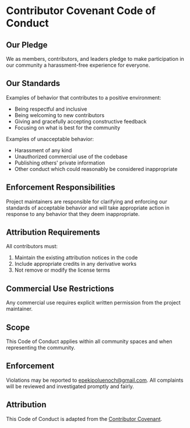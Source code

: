 # Contributor Covenant Code of Conduct

## Our Pledge

We as members, contributors, and leaders pledge to make participation in our
community a harassment-free experience for everyone.

## Our Standards

Examples of behavior that contributes to a positive environment:

- Being respectful and inclusive
- Being welcoming to new contributors
- Giving and gracefully accepting constructive feedback
- Focusing on what is best for the community

Examples of unacceptable behavior:

- Harassment of any kind
- Unauthorized commercial use of the codebase
- Publishing others' private information
- Other conduct which could reasonably be considered inappropriate

## Enforcement Responsibilities

Project maintainers are responsible for clarifying and enforcing our standards of
acceptable behavior and will take appropriate action in response to any behavior
that they deem inappropriate.

## Attribution Requirements

All contributors must:

1. Maintain the existing attribution notices in the code
2. Include appropriate credits in any derivative works
3. Not remove or modify the license terms

## Commercial Use Restrictions

Any commercial use requires explicit written permission from the project maintainer.

## Scope

This Code of Conduct applies within all community spaces and when representing the community.

## Enforcement

Violations may be reported to epekipoluenoch@gmail.com. All complaints will be
reviewed and investigated promptly and fairly.

## Attribution

This Code of Conduct is adapted from the [Contributor Covenant](https://www.contributor-covenant.org).
